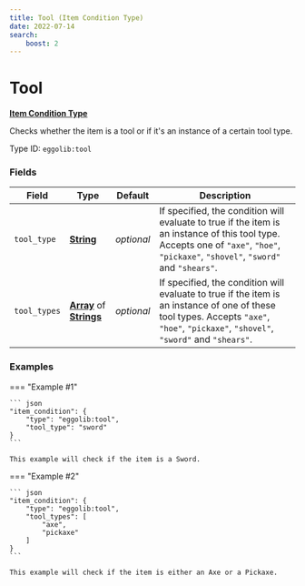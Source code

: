 ```yaml
---
title: Tool (Item Condition Type)
date: 2022-07-14
search:
    boost: 2
---
```


#   Tool

[**Item Condition Type**][1]

Checks whether the item is a tool or if it's an instance of a certain tool type.

Type ID: `eggolib:tool`


### Fields

Field | Type | Default | Description
------|------|---------|------------
`tool_type` | [**String**][2] | *optional* | If specified, the condition will evaluate to true if the item is an instance of this tool type. Accepts one of `"axe"`, `"hoe"`, `"pickaxe"`, `"shovel"`, `"sword"` and `"shears"`.
`tool_types` | [**Array**][3] of [**Strings**][2] | *optional* | If specified, the condition will evaluate to true if the item is an instance of one of these tool types. Accepts `"axe"`, `"hoe"`, `"pickaxe"`, `"shovel"`, `"sword"` and `"shears"`.


### Examples

=== "Example #1"

    ``` json
    "item_condition": {
        "type": "eggolib:tool",
        "tool_type": "sword"
    }
    ```

    This example will check if the item is a Sword.


=== "Example #2"

    ``` json
    "item_condition": {
        "type": "eggolib:tool",
        "tool_types": [
            "axe",
            "pickaxe"
        ]
    }
    ```

    This example will check if the item is either an Axe or a Pickaxe.



[1]: ../item_condition_types.md
[2]: https://origins.readthedocs.io/en/latest/types/data_types/string
[3]: https://origins.readthedocs.io/en/latest/types/data_types/array
